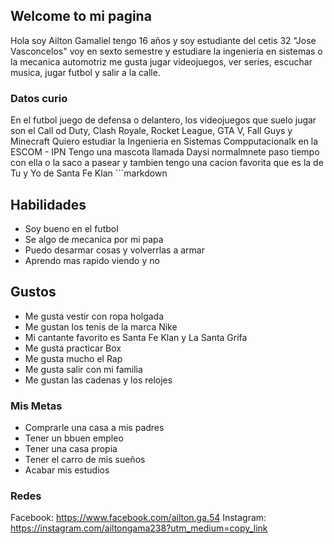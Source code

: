 ## Welcome to  mi pagina 
Hola soy Ailton Gamaliel tengo 16 años y soy estudiante del cetis 32  "Jose Vasconcelos" voy en sexto semestre y  estudiare la ingenieria en sistemas o la mecanica automotriz me gusta  jugar videojuegos, ver series, escuchar musica, jugar futbol y salir a la calle.

###  Datos  curio
En el futbol juego de defensa o delantero,  los videojuegos que suelo jugar son el Call od Duty,  Clash Royale,  Rocket League, GTA V, Fall  Guys y Minecraft 
Quiero estudiar la Ingenieria en Sistemas Compputacionalk en la ESCOM - IPN 
Tengo una mascota llamada Daysi normalmnete paso tiempo con ella o la saco a pasear y tambien tengo una cacion favorita que es la de Tu y Yo de Santa Fe Klan ```markdown
## Habilidades

* Soy bueno  en el futbol
* Se algo de mecanica por mi papa
* Puedo desarmar cosas y volverrlas a armar 
* Aprendo mas rapido viendo y no 
## Gustos 

* Me gusta vestir con ropa holgada
* Me gustan los tenis de la marca Nike 
* Mi cantante favorito es Santa  Fe Klan y La  Santa Grifa
*  Me gusta practicar Box 
* Me gusta mucho el Rap
* Me gusta salir con mi familia 
* Me gustan las cadenas y los relojes 

### Mis  Metas 

*  Comprarle una casa  a mis padres
*  Tener un bbuen empleo 
*  Tener una casa propia
*  Tener el carro de mis sueños
* Acabar mis estudios 

###  Redes 
Facebook: https://www.facebook.com/ailton.ga.54
Instagram: https://instagram.com/ailtongama238?utm_medium=copy_link
